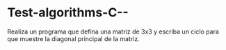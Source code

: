 # Test-algorithms-C--
Realiza un programa que defina una matriz de 3x3 y escriba un ciclo para que 
muestre la diagonal principal de la matriz.